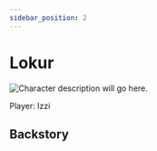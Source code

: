 ```yaml
---
sidebar_position: 2
---
```

# Lokur

<p><img alt="Character description will go here." src="/img/lokur.jpg"/></p>

Player: Izzi

## Backstory
